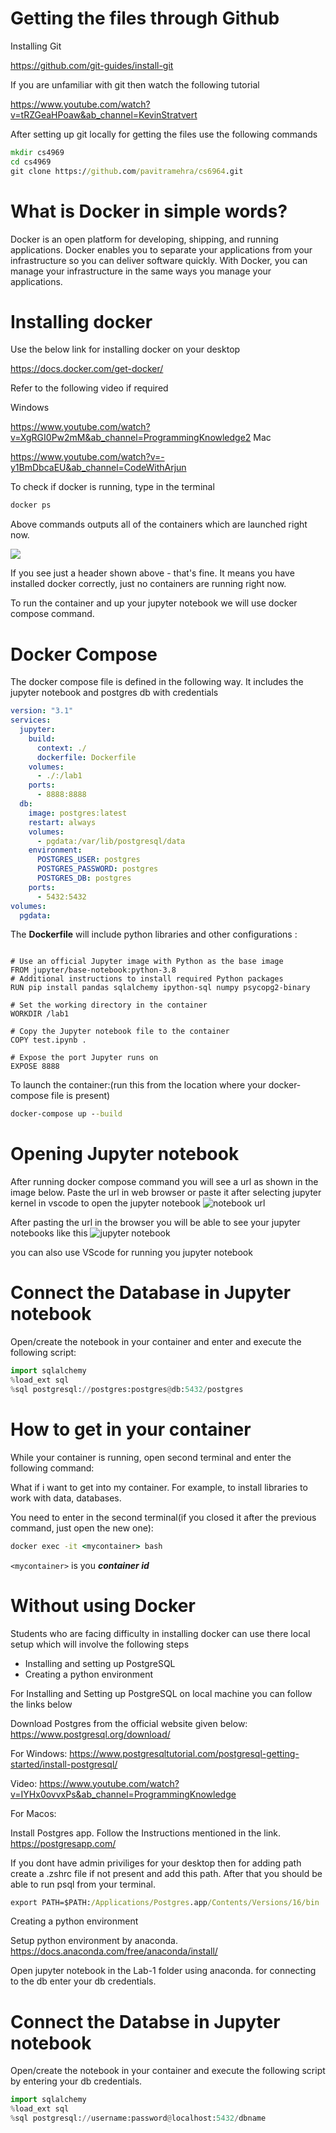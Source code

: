 # Getting the files through Github

Installing Git

https://github.com/git-guides/install-git

If you are unfamiliar with git then watch the following tutorial

https://www.youtube.com/watch?v=tRZGeaHPoaw&ab_channel=KevinStratvert

After setting up git locally for getting the files use the following commands
```cmd
mkdir cs4969
cd cs4969
git clone https://github.com/pavitramehra/cs6964.git
```

# What is Docker in simple words?

Docker is an open platform for developing, shipping, and running applications. Docker enables you to separate your applications from your infrastructure so you can deliver software quickly. With Docker, you can manage your infrastructure in the same ways you manage your applications.

# Installing docker 
Use the below link for installing docker on your desktop

https://docs.docker.com/get-docker/

Refer to the following video if required

Windows

https://www.youtube.com/watch?v=XgRGI0Pw2mM&ab_channel=ProgrammingKnowledge2
Mac

https://www.youtube.com/watch?v=-y1BmDbcaEU&ab_channel=CodeWithArjun

To check if docker is running, type in the terminal

```cmd
docker ps
```

Above commands outputs all of the containers which are launched right now.

![](01.png)

If you see just a header shown above - that's fine. It means you have installed docker correctly, just no containers are running right now.

To run the container and up your jupyter notebook we will use docker compose command.


# Docker Compose

The docker compose file is defined in the following way.
It includes the jupyter notebook and postgres db with credentials

```yml
version: "3.1"
services:
  jupyter:
    build:
      context: ./
      dockerfile: Dockerfile
    volumes:
      - ./:/lab1
    ports:
      - 8888:8888
  db:
    image: postgres:latest
    restart: always
    volumes:
      - pgdata:/var/lib/postgresql/data
    environment:
      POSTGRES_USER: postgres
      POSTGRES_PASSWORD: postgres
      POSTGRES_DB: postgres
    ports:
      - 5432:5432
volumes:
  pgdata:
```

The **Dockerfile** will include python libraries and other configurations :

```

# Use an official Jupyter image with Python as the base image
FROM jupyter/base-notebook:python-3.8
# Additional instructions to install required Python packages
RUN pip install pandas sqlalchemy ipython-sql numpy psycopg2-binary

# Set the working directory in the container
WORKDIR /lab1

# Copy the Jupyter notebook file to the container
COPY test.ipynb .

# Expose the port Jupyter runs on
EXPOSE 8888

```


To launch the container:(run this from the location where your docker-compose file is present)

```cmd
docker-compose up --build
```
# Opening Jupyter notebook
After running docker compose command you will see a url as shown in the image below. Paste the url in web browser or paste it after selecting jupyter kernel in vscode to open the jupyter notebook
![notebook url](./ss1.png)

After pasting the url in the browser you will be able to see your jupyter notebooks like this
![jupyter notebook](./ss2.png)

you can also use VScode for running you jupyter notebook



# Connect the Database in Jupyter notebook

Open/create the notebook in your container and enter and execute the following script:



```python
import sqlalchemy
%load_ext sql
%sql postgresql://postgres:postgres@db:5432/postgres
```

# How to get in your container 

While your container is running, open second terminal and enter the following command:



What if i want to get into my container. For example, to install libraries to work with data, databases.

You need to enter in the second terminal(if you closed it after the previous command, just open the new one):

```cmd
docker exec -it <mycontainer> bash
```

```<mycontainer>``` is you ***container id***

# Without using Docker

Students who are facing difficulty in installing docker can use there local setup which will involve the following steps

- Installing and setting up PostgreSQL
- Creating a python environment

For Installing and Setting up PostgreSQL on local machine you can follow the links below

Download Postgres from the official website given below:
https://www.postgresql.org/download/

For Windows:
https://www.postgresqltutorial.com/postgresql-getting-started/install-postgresql/

Video: https://www.youtube.com/watch?v=IYHx0ovvxPs&ab_channel=ProgrammingKnowledge

For Macos:

Install Postgres app.
Follow the Instructions mentioned in the link.
https://postgresapp.com/

If you dont have admin priviliges for your desktop then for adding path
create a .zshrc file if not present and add this path. After that you should be able to run psql from your terminal.
```cmd
export PATH=$PATH:/Applications/Postgres.app/Contents/Versions/16/bin
```


Creating a python environment

Setup python environment by anaconda.
https://docs.anaconda.com/free/anaconda/install/

Open jupyter notebook in the Lab-1 folder using anaconda.
for connecting to the db enter your db credentials.

# Connect the Databse in Jupyter notebook

Open/create the notebook in your container and execute the following script by entering your db credentials.


```python
import sqlalchemy
%load_ext sql
%sql postgresql://username:password@localhost:5432/dbname
```


